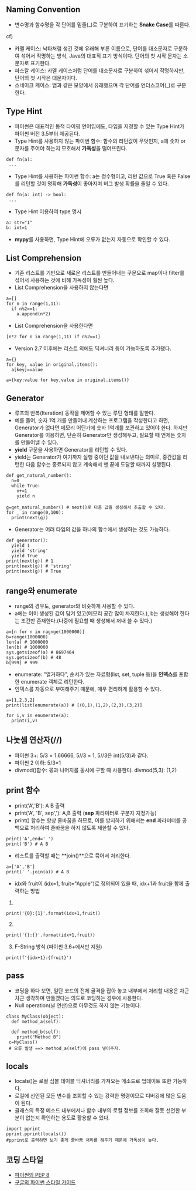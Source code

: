 ## Naming Convention
- 변수명과 함수명을 각 단어를 밑줄(_)로 구분하여 표기하는 **Snake Case**를 따른다.  

cf)
- 카멜 케이스: 낙타처럼 생긴 것에 유래해 부른 이름으로, 단어를 대소문자로 구분하여 섞어서 작명하는 방식, Java의 대표적 표기 방식이다. 단어의 첫 시작 문자는 소문자로 표기한다.  
- 파스칼 케이스: 카멜 케이스처럼 단어를 대소문자로 구분하여 섞어서 작명하지만, 단어의 첫 시작은 대문자이다.  
- 스네이크 케이스: 뱀과 같은 모양에서 유래했으며 각 단어를 언더스코어(_)로 구분한다.  

## Type Hint
- 파이썬은 대표적인 동적 타이핑 언어임에도, 타입을 지정할 수 있는 Type Hint가 파이썬 버전 3.5부터 제공된다.
- Type Hint를 사용하지 않는 파이썬 함수: 함수의 리턴값이 무엇인지, a에 숫자 or 문자를 주어야 하는지 모호해서 **가독성**을 떨어뜨린다.
```
def fn(a):
 ...
```
- Type Hint를 사용하는 파이썬 함수: a는 정수형이고, 리턴 값으로 True 혹은 False를 리턴할 것이 명확해 **가독성**이 좋아지며 버그 발생 확률을 줄일 수 있다.
```
def fn(a: int) -> bool:
 ...
```
- Type Hint 이용하여 type 명시
```
a: str="1"
b: int=1
```
- **mypy**를 사용하면, Type Hint에 오류가 없는지 자동으로 확인할 수 있다.

## List Comprehension
- 기존 리스트를 기반으로 새로운 리스트를 만들어내는 구문으로 map이나 filter를 섞어서 사용하는 것에 비해 가독성이 훨씬 높다.
- List Comprehension을 사용하지 않는다면
```
a=[]
for n in range(1,11):
  if n%2==1:
    a.append(n*2)
```
- List Comprehension을 사용한다면
```
[n*2 for n in range(1,11) if n%2==1]
```
- Version 2.7 이후에는 리스트 외에도 딕셔너리 등이 가능하도록 추가됐다.
```
a={}
for key, value in original.items():
  a[key]=value
```
```
a={key:value for key,value in original.items()}
```

## Generator
- 루프의 반복(Iteration) 동작을 제어할 수 있는 루틴 형태를 말한다.
- 예를 들어, 숫자 1억 개를 만들어내 계산하는 프로그램을 작성한다고 하면, Generator가 없다면 메모리 어딘가에 숫자 1억개를 보관하고 있어야 한다.
 하지만 Generator를 이용하면, 단순히 Generator만 생성해두고, 필요할 때 언제든 숫자를 만들어낼 수 있다.
- **yield** 구문을 사용하면 Generator를 리턴할 수 있다.
- yield는 Generator가 여기까지 실행 중이던 값을 내보낸다는 의미로, 중간값을 리턴한 다음 함수는 종료되지 않고 계속해서 맨 끝에 도달할 때까지 실행된다.
```
def get_natural_number():
  n=0
  while True:
    n+=1
    yield n
    
g=get_natural_number() # next()로 다음 값을 생성해서 추출할 수 있다.
for _ in range(0,100):
  print(next(g))
```
- Generator는 여러 타입의 값을 하나의 함수에서 생성하는 것도 가능하다.
```
def generator():
  yield 1
  yield 'string'
  yield True
print(next(g)) # 1
print(next(g)) # 'string'
print(next(g)) # True
```

## range와 enumerate
- range의 경우도, generator와 비슷하게 사용할 수 있다.
- a에는 이미 생성된 값이 담겨 있고(메모리 공간 많이 차지한다.), b는 생성해야 한다는 조건만 존재한다.(나중에 필요할 때 생성해서 꺼내 쓸 수 있다.)
```
a=[n for n in ragnge(1000000)]
b=range(1000000)
len(a) # 1000000
len(b) # 1000000
sys.getsizeof(a) # 8697464
sys.getsizeof(b) # 48
b[999] # 999
```
- enumerate: "열거하다", 순서가 있는 자료형(list, set, tuple 등)을 **인덱스**를 포함한 enumerate 객체로 리턴한다.
- 인덱스를 자동으로 부여해주기 때문에, 매우 편리하게 활용할 수 있다.
```
a=[1,2,3,2]
print(list(enumerate(a)) # [(0,1),(1,2),(2,3),(3,2)]

for i,v in enumerate(a):
  print(i,v)
```

## 나눗셈 연산자(//)
- 파이썬 3+: 5/3 = 1.66666, 5//3 = 1, 5//3은 int(5/3)과 같다.
- 파이썬 2 이하: 5/3=1
- divmod()함수: 몫과 나머지를 동시에 구할 때 사용한다. divmod(5,3): (1,2)

## print 함수
- print('A','B'): A B 출력
- print('A', 'B', sep','): A,B 출력 (**sep** 파라미터로 구분자 지정가능)
- print() 함수는 항상 줄바꿈을 하므로, 이를 방지하기 위해서는 **end** 파라미터를 공백으로 처리하여 줄바꿈을 하지 않도록 제한할 수 있다.
```
print('A',end=' ') 
print('B') # A B
```
- 리스트를 출력할 때는 **join()**으로 묶어서 처리한다.
```
a=['A','B']
print(' '.join(a)) # A B
```
- idx와 fruit이 (idx=1, fruit="Apple")로 정의되어 있을 때, idx+1과 fruit을 함께 출력하는 방법  
1. 
```
print('{0}:{1}'.format(idx+1,fruit))
```
2. 
```
print('{}:{}'.format(idx+1,fruit))
```
3. F-String 방식 (파이썬 3.6+에서만 지원)
```
print(f'{idx+1}:{fruit}')
```
## pass
- 코딩을 하다 보면, 일단 코드의 전체 골격을 잡아 놓고 내부에서 처리할 내용은 차근차근 생각하며 만들겠다는 의도로 코딩하는 경우에 사용한다.
- Null operation(널 연산)으로 아무것도 하지 않는 기능이다.
```
class MyClass(object):
  def method_a(self):
  
  def method_b(self):
    print("Method B")
 c=MyClass() 
 # 오류 발생 ==> method_a(self)에 pass 넣어주자.
 ```
 
 ## locals
 - locals()는 로컬 심볼 테이블 딕셔너리를 가져오는 메소드로 업데이트 또한 가능하다.
 - 로컬에 선언된 모든 변수를 조회할 수 있는 강력한 명령이므로 디버깅에 많은 도움이 된다.
 - 클래스의 특정 메소드 내부에서나 함수 내부의 로컬 정보를 조회해 잘못 선언한 부분이 없는지 확인하는 용도로 활용할 수 있다.
 ```
 import pprint
 pprint.pprint(locals())
 #pprint로 출력하면 보기 좋게 줄바꿈 처리를 해주기 때문에 가독성이 높다.
 ```

## 코딩 스타일
- [파이썬의 PEP 8](https://www.python.org/dev/peps/pep-0008/)
- [구글의 파이썬 스타일 가이드](http://google.github.io/styleguide/pyguide.html)
